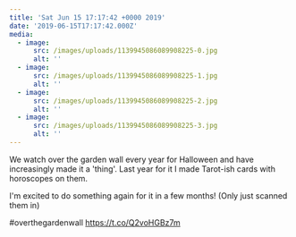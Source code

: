 ```yaml
---
title: 'Sat Jun 15 17:17:42 +0000 2019'
date: '2019-06-15T17:17:42.000Z'
media:
  - image:
      src: /images/uploads/1139945086089908225-0.jpg
      alt: ''
  - image:
      src: /images/uploads/1139945086089908225-1.jpg
      alt: ''
  - image:
      src: /images/uploads/1139945086089908225-2.jpg
      alt: ''
  - image:
      src: /images/uploads/1139945086089908225-3.jpg
      alt: ''
---
```

We watch over the garden wall every year for Halloween and have increasingly made it a 'thing'. Last year for it I made Tarot-ish cards with horoscopes on them.

I'm excited to do something again for it in a few months!
(Only just scanned them in)

#overthegardenwall https://t.co/Q2voHGBz7m
